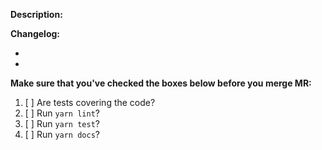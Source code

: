 **Description:**



**Changelog:**

-
-

**Make sure that you've checked the boxes below before you merge MR:**

1. [ ] Are tests covering the code?
2. [ ] Run `yarn lint`?
3. [ ] Run `yarn test`?
4. [ ] Run `yarn docs`?

